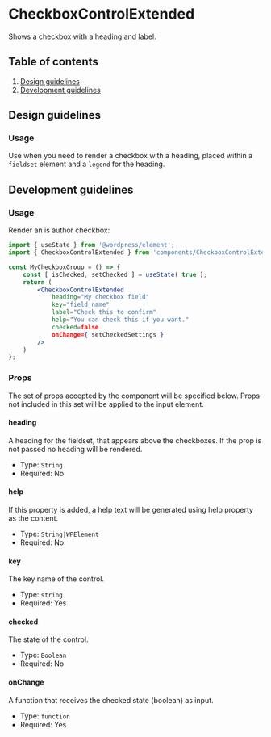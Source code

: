 # CheckboxControlExtended

Shows a checkbox with a heading and label.

## Table of contents

1. [Design guidelines](#design-guidelines)
2. [Development guidelines](#development-guidelines)

## Design guidelines

### Usage

Use when you need to render a checkbox with a heading, placed within a `fieldset` element and a `legend` for the heading.

## Development guidelines

### Usage

Render an is author checkbox:
```jsx
import { useState } from '@wordpress/element';
import { CheckboxControlExtended } from 'components/CheckboxControlExtended';

const MyCheckboxGroup = () => {
	const [ isChecked, setChecked ] = useState( true );
	return (
		<CheckboxControlExtended
			heading="My checkbox field"
            key="field_name"
            label="Check this to confirm"
			help="You can check this if you want."
            checked=false
			onChange={ setCheckedSettings }
		/>
	)
};
```

### Props

The set of props accepted by the component will be specified below.
Props not included in this set will be applied to the input element.

#### heading

A heading for the fieldset, that appears above the checkboxes. If the prop is not passed no heading will be rendered.

- Type: `String`
- Required: No

#### help

If this property is added, a help text will be generated using help property as the content.

- Type: `String|WPElement`
- Required: No

#### key

The key name of the control.

- Type: `string`
- Required: Yes

#### checked

The state of the control.

- Type: `Boolean`
- Required: No

#### onChange

A function that receives the checked state (boolean) as input.

- Type: `function`
- Required: Yes
